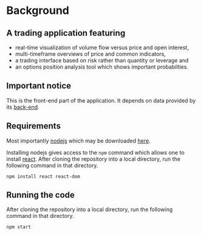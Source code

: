 # Background

## A trading application featuring

- real-time visualization of volume flow versus price and open interest,
- multi-timeframe overviews of price and common indicators,
- a trading interface based on risk rather than quantity or leverage and
- an options position analysis tool which shows important probabilties.

## Important notice

This is the front-end part of the application.
It depends on data provided by its [back-end](https://github.com/mvanacker/background).

## Requirements

Most importantly [nodejs](https://nodejs.org) which may be downloaded [here](https://nodejs.org/en/download/).

Installing nodejs gives access to the `npm` command which allows one to install [react](https://reactjs.org).
After cloning the repository into a local directory, run the following command in that directory.

```
npm install react react-dom
```

## Running the code

After cloning the repository into a local directory, run the following command in that directory.

```
npm start
```